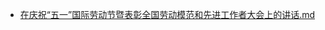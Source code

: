 - [在庆祝“五一”国际劳动节暨表彰全国劳动模范和先进工作者大会上的讲话.md](3000-自考\资料\KM01-中国近现代史纲要\05-中国近现代历史文献选集\2012-\2015\在庆祝“五一”国际劳动节暨表彰全国劳动模范和先进工作者大会上的讲话.md)
